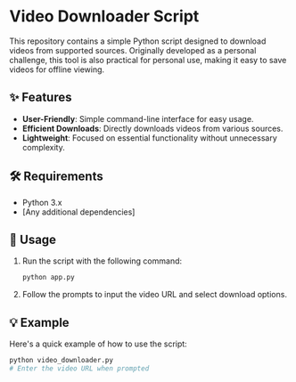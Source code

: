 # Video Downloader Script

This repository contains a simple Python script designed to download videos from supported sources. Originally developed as a personal challenge, this tool is also practical for personal use, making it easy to save videos for offline viewing.

## ✨ Features
- **User-Friendly**: Simple command-line interface for easy usage.
- **Efficient Downloads**: Directly downloads videos from various sources.
- **Lightweight**: Focused on essential functionality without unnecessary complexity.

## 🛠️ Requirements
- Python 3.x
- [Any additional dependencies]

## 📖 Usage
1. Run the script with the following command:
    ```bash
    python app.py
    ```
2. Follow the prompts to input the video URL and select download options.

## 💡 Example
Here's a quick example of how to use the script:
```bash
python video_downloader.py
# Enter the video URL when prompted
